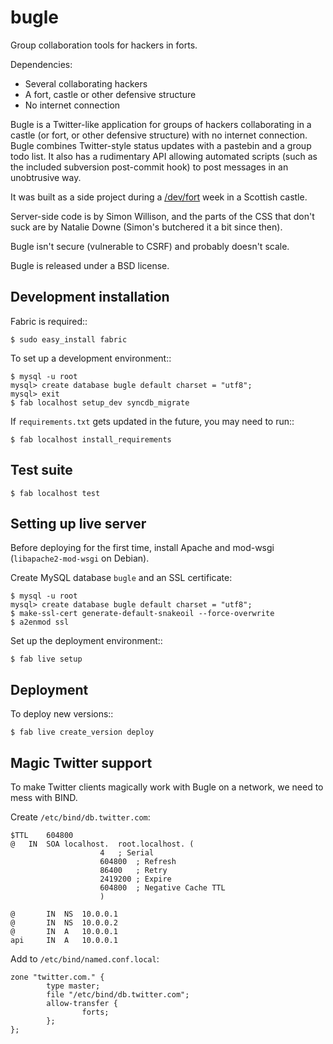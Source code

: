 bugle
=====

Group collaboration tools for hackers in forts.

Dependencies:

- Several collaborating hackers
- A fort, castle or other defensive structure
- No internet connection

Bugle is a Twitter-like application for groups of hackers collaborating in a 
castle (or fort, or other defensive structure) with no internet connection.
Bugle combines Twitter-style status updates with a pastebin and a group todo
list. It also has a rudimentary API allowing automated scripts (such as the 
included subversion post-commit hook) to post messages in an unobtrusive way.

It was built as a side project during a [/dev/fort](http://devfort.com/) week 
in a Scottish castle. 

Server-side code is by Simon Willison, and the parts of the CSS that don't 
suck are by Natalie Downe (Simon's butchered it a bit since then).

Bugle isn't secure (vulnerable to CSRF) and probably doesn't scale.

Bugle is released under a BSD license.

Development installation
------------------------

Fabric is required::
    
    $ sudo easy_install fabric

To set up a development environment::

    $ mysql -u root
    mysql> create database bugle default charset = "utf8";
    mysql> exit
    $ fab localhost setup_dev syncdb_migrate

If ``requirements.txt`` gets updated in the future, you may need to run::

    $ fab localhost install_requirements


Test suite
----------

    $ fab localhost test


Setting up live server
----------------------

Before deploying for the first time, install Apache and mod-wsgi 
(``libapache2-mod-wsgi`` on Debian).

Create MySQL database ``bugle`` and an SSL certificate:

    $ mysql -u root
    mysql> create database bugle default charset = "utf8";
    $ make-ssl-cert generate-default-snakeoil --force-overwrite
    $ a2enmod ssl

Set up the deployment environment::

    $ fab live setup

Deployment
----------

To deploy new versions::

    $ fab live create_version deploy


Magic Twitter support
---------------------

To make Twitter clients magically work with Bugle on a network, we 
need to mess with BIND.

Create ``/etc/bind/db.twitter.com``:

    $TTL    604800
    @   IN  SOA localhost.  root.localhost. (
                        4   ; Serial
                        604800  ; Refresh
                        86400   ; Retry
                        2419200 ; Expire
                        604800  ; Negative Cache TTL
                        )

    @       IN  NS  10.0.0.1
    @       IN  NS  10.0.0.2
    @       IN  A   10.0.0.1
    api     IN  A   10.0.0.1

Add to ``/etc/bind/named.conf.local``:

    zone "twitter.com." {
            type master;
            file "/etc/bind/db.twitter.com";
            allow-transfer {
                    forts;
            };
    };



